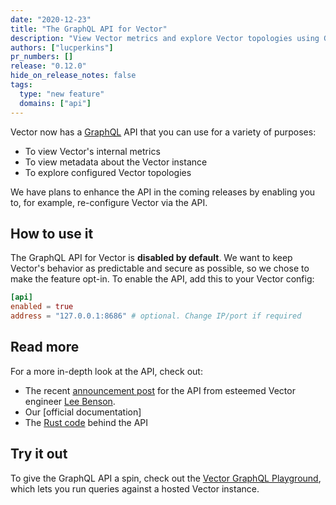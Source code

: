 ```yaml
---
date: "2020-12-23"
title: "The GraphQL API for Vector"
description: "View Vector metrics and explore Vector topologies using GraphQL"
authors: ["lucperkins"]
pr_numbers: []
release: "0.12.0"
hide_on_release_notes: false
tags:
  type: "new feature"
  domains: ["api"]
---
```


Vector now has a [GraphQL] API that you can use for a variety of purposes:

* To view Vector's internal metrics
* To view metadata about the Vector instance
* To explore configured Vector topologies

We have plans to enhance the API in the coming releases by enabling you to, for
example, re-configure Vector via the API.

## How to use it

The GraphQL API for Vector is **disabled by default**. We want to keep Vector's
behavior as predictable and secure as possible, so we chose to make the feature
opt-in. To enable the API, add this to your Vector config:

```toml
[api]
enabled = true
address = "127.0.0.1:8686" # optional. Change IP/port if required
```

## Read more

For a more in-depth look at the API, check out:

* The recent [announcement post][post] for the API from esteemed Vector engineer [Lee Benson][lee].
* Our [official documentation]
* The [Rust code][code] behind the API

## Try it out

To give the GraphQL API a spin, check out the [Vector GraphQL
Playground][playground], which lets you run queries against a hosted Vector
instance.

[code]: https://github.com/timberio/vector/tree/master/src/api
[docs]: https://vector.dev/docs/reference/api
[graphql]: https://graphql.org
[lee]: https://github.com/LeeBenson
[playground]: https://playground.vector.dev:8686/playground
[post]: https://vector.dev/blog/graphql-api
